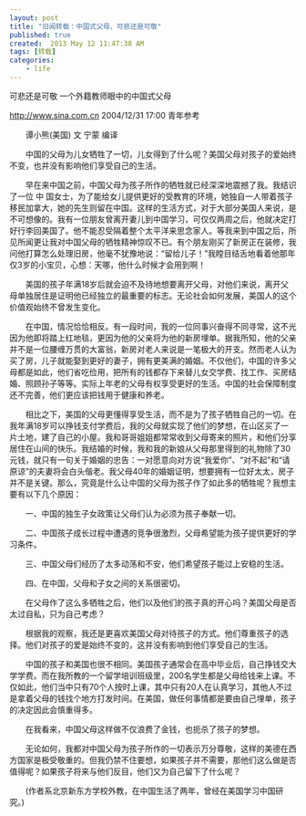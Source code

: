 ```yaml
---
layout: post
title: "旧闻转载：中国式父母，可悲还是可敬"
published: true
created:  2013 May 12 11:47:38 AM
tags: [转载]
categories: 
    - life
---
```


可悲还是可敬 一个外籍教师眼中的中国式父母

http://www.sina.com.cn 2004/12/31 17:00  青年参考 


　　谭小熊(美国) 文 宁蒙 编译

　　中国的父母为儿女牺牲了一切，儿女得到了什么呢？美国父母对孩子的爱始终不变，也并没有影响他们享受自己的生活。

　　早在来中国之前，中国父母为孩子所作的牺牲就已经深深地震撼了我。我结识了一位 
中
国女士，为了能给女儿提供更好的受教育的环境，她独自一人带着孩子移民加拿大，她的先生则留在中国。这样的生活方式，对于大部分美国人来说，是不可想像的。我有一位朋友曾离开妻儿到中国学习，可仅仅两周之后，他就决定打好行李回美国了。他不能忍受隔着整个太平洋来思念家人。等我来到中国之后，所见所闻更让我对中国父母的牺牲精神惊叹不已。有个朋友刚买了新房正在装修，我问他打算怎么处理旧房，他毫不犹豫地说：“留给儿子！”我瞠目结舌地看着他那年仅3岁的小宝贝，心想：天哪，他什么时候才会用到啊！

　　美国的孩子年满18岁后就会迫不及待地想要离开父母，对他们来说，离开父母单独居住是证明他已经独立的最重要的标志。无论社会如何发展，美国人的这个价值观始终不曾发生变化。

　　在中国，情况恰恰相反。有一段时间，我的一位同事兴奋得不同寻常，这不光因为他即将踏上红地毯，更因为他的父亲将为他的新房埋单。据我所知，他的父亲并不是一位腰缠万贯的大富翁，新房对老人来说是一笔极大的开支。然而老人认为买了房，儿子就能娶到更好的妻子，拥有更美满的婚姻。不仅他们，中国的许多父母都是如此，他们省吃俭用，把所有的钱都存下来替儿女交学费、找工作、买房结婚、照顾孙子等等。实际上年老的父母有权享受更好的生活。中国的社会保障制度还不完善，他们更应该把钱用于健康和养老。

　　相比之下，美国的父母更懂得享受生活，而不是为了孩子牺牲自己的一切。在我年满18岁可以挣钱支付学费后，我的父母就实现了他们的梦想，在山区买了一片土地，建了自己的小屋。我和哥哥姐姐都常常收到父母寄来的照片，和他们分享居住在山间的快乐。我结婚的时候，我和我的新娘从父母那里得到的礼物除了30元钱，就只有一句关于婚姻的忠告：一对愿意向对方说“我爱你”、“对不起”和“请原谅”的夫妻将会白头偕老。我父母40年的婚姻证明，想要拥有一位好太太，房子并不是关键。那么，究竟是什么让中国的父母为孩子作了如此多的牺牲呢？我想主要有以下几个原因：

　　一、中国的独生子女政策让父母们认为必须为孩子奉献一切。

　　二、中国孩子成长过程中遭遇的竞争很激烈，父母希望能为孩子提供更好的学习条件。

　　三、中国父母们经历了太多动荡和不安，他们希望孩子能过上安稳的生活。

　　四、在中国，父母和子女之间的关系很密切。

　　在父母作了这么多牺牲之后，他们以及他们的孩子真的开心吗？美国父母是否太过自私，只为自己考虑？

　　根据我的观察，我还是更喜欢美国父母对待孩子的方式。他们尊重孩子的选择。他们对孩子的爱是始终不变的，这并没有影响到他们享受自己的生活。

　　中国的孩子和美国也很不相同。美国孩子通常会在高中毕业后，自己挣钱交大学学费。而在我所教的一个留学培训班级里，200名学生都是父母给钱来上课。不仅如此，他们当中只有70个人按时上课，其中只有20人在认真学习，其他人不过是拿着父母的钱找个地方打发时间。在美国，做任何事情都是要由自己埋单，孩子的决定因此会慎重得多。

　　在我看来，中国父母这样做不仅浪费了金钱，也扼杀了孩子的梦想。

　　无论如何，我都对中国父母为孩子所作的一切表示万分尊敬，这样的美德在西方国家是极受敬重的。但我仍禁不住要想，如果孩子并不需要，那他们这么做是否值得呢？如果孩子将来与他们反目，他们又为自己留下了什么呢？

　　(作者系北京新东方学校外教，在中国生活了两年，曾经在美国学习中国研究。)
